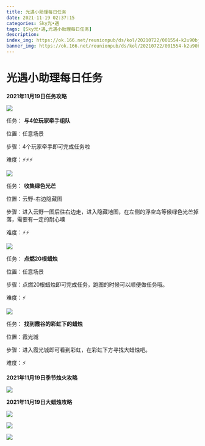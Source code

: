 ```yaml
---
title: 光遇小助理每日任务
date: 2021-11-19 02:37:15
categories: Sky光•遇
tags: [Sky光•遇,光遇小助理每日任务]
description: 
index_img: https://ok.166.net/reunionpub/ds/kol/20210722/001554-k2u90bj7ay.png?imageView&thumbnail=600x0&type=jpg
banner_img: https://ok.166.net/reunionpub/ds/kol/20210722/001554-k2u90bj7ay.png?imageView&thumbnail=600x0&type=jpg
---
```

# 光遇小助理每日任务
**2021年11月19日任务攻略**

![](https://ok.166.net/reunionpub/ds/kol/20211119/005226-iacls8qfo0.png)

任务： **与4位玩家牵手组队**

位置：任意场景

步骤：4个玩家牵手即可完成任务啦

难度：⚡⚡⚡

![](https://ok.166.net/reunionpub/ds/kol/20211119/005256-est0y4hzwi.png)

任务： **收集绿色光芒**

位置：云野-右边隐藏图

步骤：进入云野一图后往右边走，进入隐藏地图，在左侧的浮空岛等候绿色光芒掉落，需要有一定的耐心噢

难度：⚡⚡

![](https://ok.166.net/reunionpub/ds/kol/20211119/005323-jva0koce8f.png)

任务： **点燃20根蜡烛**

位置：任意场景

步骤：点燃20根蜡烛即可完成任务，跑图的时候可以顺便做任务哦。

难度：⚡

![](https://ok.166.net/reunionpub/ds/kol/20211119/010421-k7y3n6mf25.png)

任务： **找到霞谷的彩虹下的蜡烛**

位置：霞光城

步骤：进入霞光城即可看到彩虹，在彩虹下方寻找大蜡烛吧。

难度：⚡

 **2021年11月19日季节烛火攻略**

![](https://ok.166.net/reunionpub/ds/kol/20211119/005536-d0ypjmvbsk.png)

  

 **2021年11月19日大蜡烛攻略**

![](https://ok.166.net/reunionpub/ds/kol/20211119/005553-tmzc2a0esr.png)

![](https://ok.166.net/reunionpub/ds/kol/20211119/005445-ugbosf0cid.png)

![](https://ok.166.net/reunionpub/ds/kol/20211119/000428-cun7q3wiby.png)

